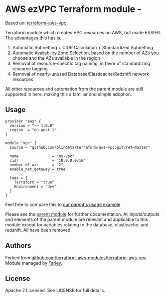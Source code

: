 AWS ezVPC Terraform module - 
========================

Based on: [terraform-aws-vpc](https://github.com/terraform-aws-modules/terraform-aws-vpc)

Terraform module which creates VPC resources on AWS, but made EASIER.  The advantages this has is...

1. Automatic Subnetting + CIDR Calculation + Standardized Subnetting
1. Automatic Availability Zone Selection, based on the number of AZs you choose and the AZs available in the region
1. Removal of resource-specific tag naming, in favor of standardizing resource tagging
1. Removal of nearly-unused Database/Elasticache/Redshift network resources

All other resources and automation from the parent module are still supported in here, making this a familiar and simple adoption.

Usage
-----

```hcl
provider "aws" {
  version = "~> 1.0.0"
  region  = "eu-west-1"
}

module "vpc" {
  source = "github.com/olindata/terraform-aws-vpc.git?ref=master"

  name               = "my-vpc"
  cidr               = "10.0.0.0/16"
  number_of_azs      = "2"
  enable_nat_gateway = true

  tags = {
    Terraform = "true"
    Environment = "dev"
  }
}
```

Feel free to compare this to [our parent's usage example](https://github.com/terraform-aws-modules/terraform-aws-vpc#usage)

Please see the [parent module](https://github.com/terraform-aws-modules/terraform-aws-vpc) for further documentation.  All inputs/outputs and elements of the parent module are relevant and applicable to this module except for variables relating to the database, elasticache, and redshift.  All have been removed.

Authors
-------

Forked from [github.com/terraform-aws-modules/terraform-aws-vpc](https://github.com/terraform-aws-modules/terraform-aws-vpc)
<br/>Module managed by [Farley](https://github.com/andrewfarley).

License
-------

Apache 2 Licensed. See LICENSE for full details.
